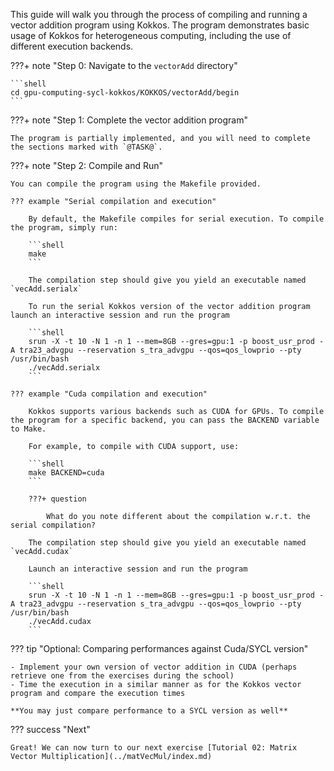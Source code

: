 This guide will walk you through the process of compiling and running a vector addition program using Kokkos. 
The program demonstrates basic usage of Kokkos for heterogeneous computing, including the use of different execution backends.

???+ note "Step 0: Navigate to the `vectorAdd` directory"

    ```shell
    cd gpu-computing-sycl-kokkos/KOKKOS/vectorAdd/begin
    ```

???+ note "Step 1: Complete the vector addition program"

    The program is partially implemented, and you will need to complete the sections marked with `@TASK@`.

???+ note "Step 2: Compile and Run"

    You can compile the program using the Makefile provided. 

    ??? example "Serial compilation and execution"
    
        By default, the Makefile compiles for serial execution. To compile the program, simply run:

        ```shell
        make
        ```

        The compilation step should give you yield an executable named `vecAdd.serialx`

        To run the serial Kokkos version of the vector addition program launch an interactive session and run the program 

        ```shell
        srun -X -t 10 -N 1 -n 1 --mem=8GB --gres=gpu:1 -p boost_usr_prod -A tra23_advgpu --reservation s_tra_advgpu --qos=qos_lowprio --pty /usr/bin/bash
        ./vecAdd.serialx
        ```

    ??? example "Cuda compilation and execution"

        Kokkos supports various backends such as CUDA for GPUs. To compile the program for a specific backend, you can pass the BACKEND variable to Make. 
        
        For example, to compile with CUDA support, use:

        ```shell
        make BACKEND=cuda
        ```

        ???+ question

            What do you note different about the compilation w.r.t. the serial compilation?

        The compilation step should give you yield an executable named `vecAdd.cudax`

        Launch an interactive session and run the program 

        ```shell
        srun -X -t 10 -N 1 -n 1 --mem=8GB --gres=gpu:1 -p boost_usr_prod -A tra23_advgpu --reservation s_tra_advgpu --qos=qos_lowprio --pty /usr/bin/bash
        ./vecAdd.cudax
        ```


??? tip "Optional: Comparing performances against Cuda/SYCL version"

    - Implement your own version of vector addition in CUDA (perhaps retrieve one from the exercises during the school)
    - Time the execution in a similar manner as for the Kokkos vector program and compare the execution times

    **You may just compare performance to a SYCL version as well**


??? success "Next"
    
    Great! We can now turn to our next exercise [Tutorial 02: Matrix Vector Multiplication](../matVecMul/index.md)
